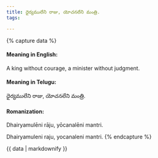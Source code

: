 ```yaml
---
title: ధైర్యములేని రాజు, యోచనలేని మంత్రి.
tags:

---
```


{% capture data %}
#### Meaning in English:
A king without courage, a minister without judgment.

#### Meaning in Telugu:
ధైర్యములేని రాజు, యోచనలేని మంత్రి.

#### Romanization:
Dhairyamulēni rāju, yōcanalēni mantri.

Dhairyamuleni raju, yocanaleni mantri.
{% endcapture %}

{{ data | markdownify }}

